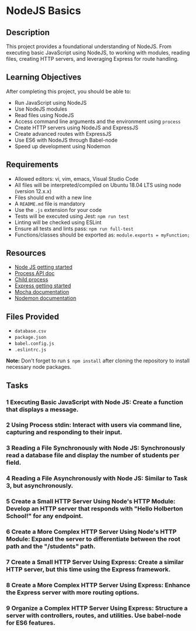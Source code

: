 # NodeJS Basics

## Description

This project provides a foundational understanding of NodeJS. From executing basic JavaScript using NodeJS, to working with modules, reading files, creating HTTP servers, and leveraging Express for route handling.

## Learning Objectives

After completing this project, you should be able to:

- Run JavaScript using NodeJS
- Use NodeJS modules
- Read files using NodeJS
- Access command line arguments and the environment using `process`
- Create HTTP servers using NodeJS and ExpressJS
- Create advanced routes with ExpressJS
- Use ES6 with NodeJS through Babel-node
- Speed up development using Nodemon

## Requirements

- Allowed editors: vi, vim, emacs, Visual Studio Code
- All files will be interpreted/compiled on Ubuntu 18.04 LTS using node (version 12.x.x)
- Files should end with a new line
- A `README.md` file is mandatory
- Use the `.js` extension for your code
- Tests will be executed using Jest: `npm run test`
- Linting will be checked using ESLint
- Ensure all tests and lints pass: `npm run full-test`
- Functions/classes should be exported as: `module.exports = myFunction;`

## Resources

- [Node JS getting started](#)
- [Process API doc](#)
- [Child process](#)
- [Express getting started](#)
- [Mocha documentation](#)
- [Nodemon documentation](#)

## Files Provided

- `database.csv`
- `package.json`
- `babel.config.js`
- `.eslintrc.js`

**Note:** Don't forget to run `$ npm install` after cloning the repository to install necessary node packages.

## Tasks

### 1 Executing Basic JavaScript with Node JS: Create a function that displays a message.

### 2 Using Process stdin: Interact with users via command line, capturing and responding to their input.

### 3 Reading a File Synchronously with Node JS: Synchronously read a database file and display the number of students per field.

### 4 Reading a File Asynchronously with Node JS: Similar to Task 3, but asynchronously.

### 5 Create a Small HTTP Server Using Node's HTTP Module: Develop an HTTP server that responds with "Hello Holberton School!" for any endpoint.

### 6 Create a More Complex HTTP Server Using Node's HTTP Module: Expand the server to differentiate between the root path and the "/students" path.

### 7 Create a Small HTTP Server Using Express: Create a similar HTTP server, but this time using the Express framework.

### 8 Create a More Complex HTTP Server Using Express: Enhance the Express server with more routing options.

### 9 Organize a Complex HTTP Server Using Express: Structure a server with controllers, routes, and utilities. Use babel-node for ES6 features.


